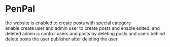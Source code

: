# PenPal 
the website is enabled to create posts with special category  
enable create user and admin 
user to create posts and enable edited, and deleted 
admin is control users and posts by deleting posts and users behind delete posts the user publisher after deleting the user   

